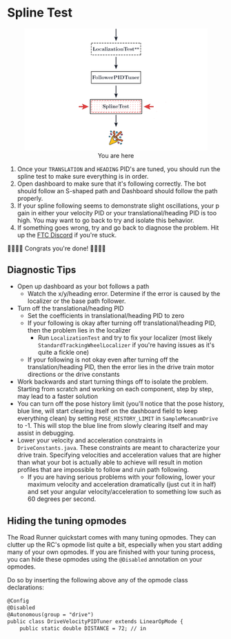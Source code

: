 # Spline Test

<figure align="center">
    <img src="./assets/you-are-here/YouAreHere-SplineTest-quarter.png" alt="You are on the spline test step">
    <figcaption class="mt-2 text-center text-gray-600">You are here</figcaption>
</figure>

1. Once your `TRANSLATION` and `HEADING` PID's are tuned, you should run the spline test to make sure everything is in order.
2. Open dashboard to make sure that it's following correctly. The bot should follow an S-shaped path and Dashboard should follow the path properly.
3. If your spline following seems to demonstrate slight oscillations, your p gain in either your velocity PID or your translational/heading PID is too high. You may want to go back to try and isolate this behavior.
4. If something goes wrong, try and go back to diagnose the problem. Hit up the [FTC Discord](https://discord.gg/first-tech-challenge) if you're stuck.

<ClientOnly>
  <div class="flex items-center justify-center">
    <HoverConfetti>🎊🎉🎊🎉 Congrats you're done! 🎊🎉🎊🎉</HoverConfetti>
  </div>
</ClientOnly>

## Diagnostic Tips

- Open up dashboard as your bot follows a path
  - Watch the x/y/heading error. Determine if the error is caused by the localizer or the base path follower.
- Turn off the translational/heading PID
  - Set the coefficients in translational/heading PID to zero
  - If your following is okay after turning off translational/heading PID, then the problem lies in the localizer
    - Run `LocalizationTest` and try to fix your localizer (most likely `StandardTrackingWheelLocalizer` if you're having issues as it's quite a fickle one)
  - If your following is not okay even after turning off the translation/heading PID, then the error lies in the drive train motor directions or the drive constants
- Work backwards and start turning things off to isolate the problem. Starting from scratch and working on each component, step by step, may lead to a faster solution
- You can turn off the pose history limit (you'll notice that the pose history, blue line, will start clearing itself on the dashboard field to keep everything clean) by setting `POSE_HISTORY_LIMIT` in `SampleMecanumDrive` to -1. This will stop the blue line from slowly clearing itself and may assist in debugging.
- Lower your velocity and acceleration constraints in `DriveConstants.java`. These constraints are meant to characterize your drive train. Specifying velocities and acceleration values that are higher than what your bot is actually able to achieve will result in motion profiles that are impossible to follow and ruin path following.
  - If you are having serious problems with your following, lower your maximum velocity and acceleration dramatically (just cut it in half) and set your angular velocity/acceleration to something low such as 60 degrees per second.

## Hiding the tuning opmodes

The Road Runner quickstart comes with many tuning opmodes. They can clutter up the RC's opmode list quite a bit, especially when you start adding many of your own opmodes. If you are finished with your tuning process, you can hide these opmodes using the `@Disabled` annotation on your opmodes.

Do so by inserting the following above any of the opmode class declarations:

```java{2}
@Config
@Disabled
@Autonomous(group = "drive")
public class DriveVelocityPIDTuner extends LinearOpMode {
    public static double DISTANCE = 72; // in
```
